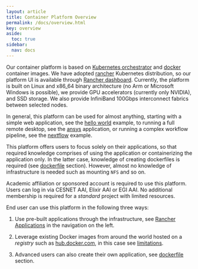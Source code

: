 ```yaml
---
layout: article
title: Container Platform Overview
permalink: /docs/overview.html
key: overview
aside:
  toc: true
sidebar:
  nav: docs
---
```


Our container platform is based on [Kubernetes orchestrator](https://kubernetes.io/) and [docker](https://hub.docker.com/) container images. We have adopted [rancher](https://rancher.com) Kubernetes distribution, so our platform UI is available through [Rancher dashboard](https://rancher.cloud.e-infra.cz). Currently, the platform is built on Linux and x86\_64 binary architecture (no Arm or Microsoft Windows is possible), we provide GPU accelerators (currently only NVIDIA), and SSD storage. We also provide InfiniBand 100Gbps interconnect fabrics between selected nodes.

In general, this platform can be used for almost anything, starting with a simple web application, see the [hello world](/docs/kubectl-helloworld.html) example, to running a full remote desktop, see the [ansys](/docs/ansys.html) application, or running a complex workflow pipeline, see the [nextflow](/docs/nextflow.html) example.

This platform offers users to focus solely on their applications, so that required knowledge comprises of using the application or containerizing the application only. In the latter case, knowledge of creating dockerfiles is required (see [dockerfile](/docs/dockerfile.html) section). However, almost no knowledge of infrastructure is needed such as mounting `NFS` and so on.

Academic affiliation or sponsored account is required to use this platform. Users can log in via CESNET AAI, Elixir AAI or EGI AAI. No additional membership is required for a *standard* project with limited resources.

End user can use this platform in the following three ways:

1. Use pre-built applications through the infrastructure, see [Rancher Applications](/docs/rancher-applications.html) in the navigation on the left.

2. Leverage existing Docker images from around the world hosted on a *registry* such as [hub.docker.com](https://hub.docker.com), in this case see [limitations](/docs/limitations.html).

3. Advanced users can also create their own application, see [dockerfile](/docs/dockerfile.html) section.
